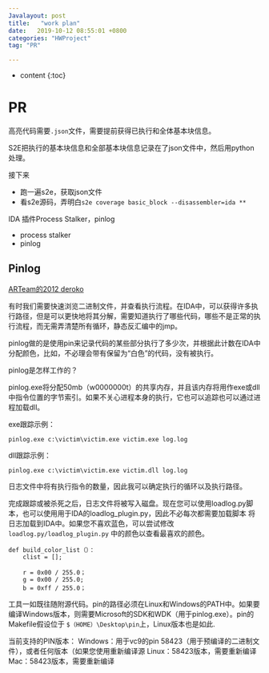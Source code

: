 ```yaml
---
Javalayout: post
title:   "work plan"
date:   2019-10-12 08:55:01 +0800
categories: "HWProject"
tag: "PR"

---
```


* content
{:toc}




# PR

高亮代码需要`.json`文件，需要提前获得已执行和全体基本块信息。

S2E把执行的基本块信息和全部基本块信息记录在了json文件中，然后用python处理。

接下来

* 跑一遍s2e，获取json文件
* 看s2e源码，弄明白`s2e coverage basic_block --disassembler=ida **`

IDA 插件Process Stalker，pinlog

* process stalker
* pinlog

## Pinlog

[ARTeam的2012 deroko](http://deroko.phearless.org/rce.html)                                  

有时我们需要快速浏览二进制文件，并查看执行流程。在IDA中，可以获得许多执行路径，但是可以更快地将其分解，需要知道执行了哪些代码，哪些不是正常的执行流程，而无需弄清楚所有循环，静态反汇编中的jmp。

pinlog做的是使用pin来记录代码的某些部分执行了多少次，并根据此计数在IDA中分配颜色，比如，不必理会带有保留为“白色”的代码，没有被执行。

pinlog是怎样工作的？

pinlog.exe将分配50mb（w0000000t）的共享内存，并且该内存将用作exe或dll中指令位置的字节索引。如果不关心进程本身的执行，它也可以追踪也可以通过进程加载dll。


exe跟踪示例：

```
pinlog.exe c:\victim\victim.exe victim.exe log.log
```

dll跟踪示例：

```
pinlog.exe c:\victim\victim.exe victim.dll log.log
```



日志文件中将有执行指令的数量，因此我可以确定执行的循环以及执行路径。

完成跟踪或被杀死之后，日志文件将被写入磁盘。现在您可以使用loadlog.py脚本，也可以使用用于IDA的loadlog_plugin.py，因此不必每次都需要加载脚本
将日志加载到IDA中。如果您不喜欢蓝色，可以尝试修改`loadlog.py/loadlog_plugin.py` 中的颜色以查看最喜欢的颜色。

    def build_color_list（）：
        clist = [];
        
        r = 0x00 / 255.0；
        g = 0x00 / 255.0;
        b = 0xff / 255.0；

工具一如既往随附源代码。pin的路径必须在Linux和Windows的PATH中。如果要编译Windows版本，则需要Microsoft的SDK和WDK（用于pinlog.exe）。pin的Makefile假设位于 `$（HOME）\Desktop\pin`上，Linux版本也是如此.

当前支持的PIN版本：
Windows：用于vc9的pin 58423（用于预编译的二进制文件），或者任何版本（如果您使用重新编译源
Linux：58423版本，需要重新编译
Mac：58423版本，需要重新编译                                    